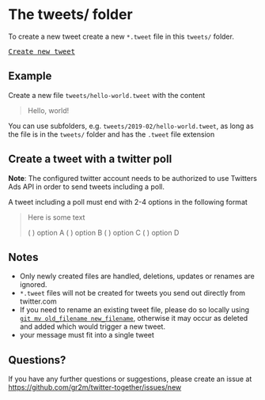 # The tweets/ folder

To create a new tweet create a new `*.tweet` file in this `tweets/` folder.

<kbd>[Create new tweet](../../../new/master/?filename=tweets/<your-path>.tweet)</kbd>

## Example

Create a new file `tweets/hello-world.tweet` with the content

> Hello, world!

You can use subfolders, e.g. `tweets/2019-02/hello-world.tweet`, as long as the file is in the `tweets/` folder and has the `.tweet` file extension

## Create a tweet with a twitter poll

**Note**: The configured twitter account needs to be authorized to use Twitters Ads API in order to send tweets including a poll.

A tweet including a poll must end with 2-4 options in the following format

> Here is some text
>
> ( ) option A
> ( ) option B
> ( ) option C
> ( ) option D

## Notes

- Only newly created files are handled, deletions, updates or renames are ignored.
- `*.tweet` files will not be created for tweets you send out directly from twitter.com
- If you need to rename an existing tweet file, please do so locally using [`git mv old_filename new_filename`](https://help.github.com/en/articles/renaming-a-file-using-the-command-line), otherwise it may occur as deleted and added which would trigger a new tweet.
- your message must fit into a single tweet

## Questions?

If you have any further questions or suggestions, please create an issue at https://github.com/gr2m/twitter-together/issues/new
